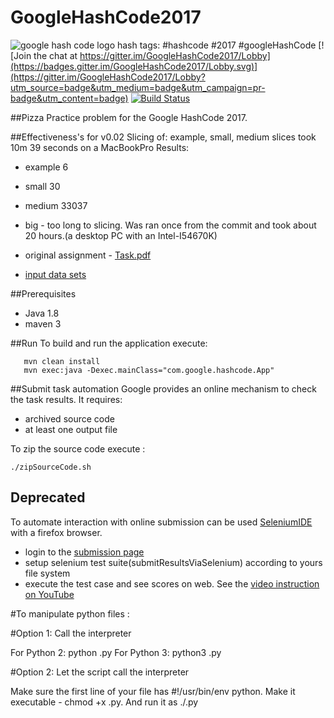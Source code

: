 # GoogleHashCode2017  
![google hash code logo](https://www.google.com/imgres?imgurl=https%3A%2F%2Fevbdn.eventbrite.com%2Fs3-s3%2Feventlogos%2F38995506%2Fhashcodewithoutshadow.png&imgrefurl=https%3A%2F%2Fwww.eventbrite.com%2Fe%2Fgoogle-paris-code-registration-10709718055&docid=12Vjs91og8zrcM&tbnid=dMgG-HfdvOO4DM%3A&vet=1&w=479&h=95&bih=626&biw=1366&q=Google%20hash%20code%20logo&ved=0ahUKEwik-M3Lj6LSAhWDCMAKHQK8DxoQMwggKAUwBQ&iact=mrc&uact=8)
hash tags: #hashcode #2017 #googleHashCode 
[![Join the chat at https://gitter.im/GoogleHashCode2017/Lobby](https://badges.gitter.im/GoogleHashCode2017/Lobby.svg)](https://gitter.im/GoogleHashCode2017/Lobby?utm_source=badge&utm_medium=badge&utm_campaign=pr-badge&utm_content=badge)
[![Build Status](https://travis-ci.org/LyashenkoGS/GoogleHashCode2017.svg?branch=master)](https://travis-ci.org/LyashenkoGS/GoogleHashCode2017)

##Pizza
Practice problem for the Google HashCode 2017.

##Effectiveness's for v0.02
Slicing of: example, small, medium slices took  10m 39 seconds on a MacBookPro
Results:
 * example 6
 * small 30
 * medium 33037
 * big - too long to slicing. Was ran once 
 from  the commit and took about 20 hours.(a desktop PC with an Intel-I54670K)
  
 
* original assignment - [Task.pdf](./documentation/TaskDescription.pdf)
* [input data sets](./inputDataSets)

##Prerequisites

* Java 1.8
* maven 3

##Run
To build and run the application execute:
       
       mvn clean install 
       mvn exec:java -Dexec.mainClass="com.google.hashcode.App"

##Submit task automation
Google provides an online mechanism to check the task results. It requires:
* archived source code
* at least one output file

To zip the source code execute :

    ./zipSourceCode.sh
    
    
## Deprecated
To automate interaction with online submission can be used [SeleniumIDE](https://addons.mozilla.org/en-US/firefox/addon/selenium-ide/)
 with a firefox browser.
* login  to the [submission page](https://hashcodejudge.withgoogle.com/#/rounds/6553823069863936/submissions/)
* setup selenium test suite(submitResultsViaSelenium) according to yours file system 
* execute the test case and see scores on web. See the [video instruction on YouTube](https://www.youtube.com/watch?v=Wg7s3CtIeCs&feature=youtu.be)




#To manipulate python files : 

#Option 1: Call the interpreter

For Python 2: python <filename>.py
For Python 3: python3 <filename>.py

#Option 2: Let the script call the interpreter

Make sure the first line of your file has #!/usr/bin/env python.
Make it executable - chmod +x <filename>.py.
And run it as ./<filename>.py
